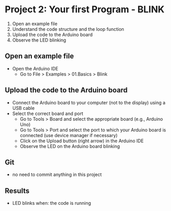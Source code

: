 # Project 2: Your first Program - BLINK

1. Open an example file
2. Understand the code structure and the loop function
3. Upload the code to the Arduino board
4. Observe the LED blinking

## Open an example file
 - Open the Arduino IDE
    - Go to File > Examples > 01.Basics > Blink
    
## Upload the code to the Arduino board
 - Connect the Arduino board to your computer (not to the display) using a USB cable
 - Select the correct board and port
    - Go to Tools > Board and select the appropriate board (e.g., Arduino Uno)
    - Go to Tools > Port and select the port to which your Arduino board is connected (use device manager if necessary)
    - Click on the Upload button (right arrow) in the Arduino IDE
    - Observe the LED on the Arduino board blinking
    
## Git
 - no need to commit anything in this project

## Results
- LED blinks when: the code is running
